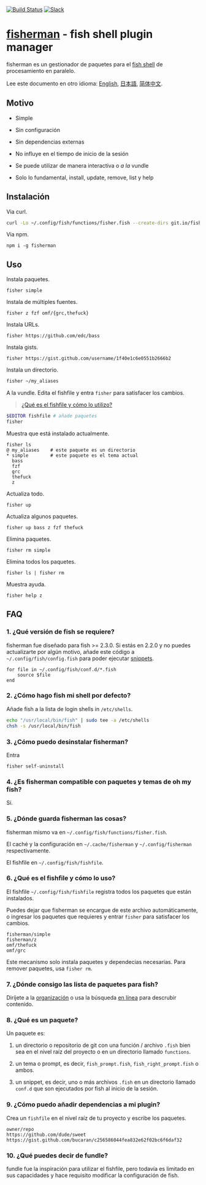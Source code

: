 [slack-link]: https://fisherman-wharf.herokuapp.com/
[slack-badge]: https://img.shields.io/badge/slack-join%20the%20chat-00B9FF.svg?style=flat-square
[travis-link]: https://travis-ci.org/fisherman/fisherman
[travis-badge]: https://img.shields.io/travis/fisherman/fisherman.svg?style=flat-square

[organización]: https://github.com/fisherman
[fish shell]: https://github.com/fish-shell/fish-shell
[fisherman]: http://fisherman.sh
[en línea]: http://fisherman.sh/#search

[English]: ../../README.md
[简体中文]: ../zh-CN
[日本語]: ../jp-JA

[![Build Status][travis-badge]][travis-link]
[![Slack][slack-badge]][slack-link]

# [fisherman] - fish shell plugin manager

fisherman es un gestionador de paquetes para el [fish shell] de procesamiento en paralelo.

Lee este documento en otro idioma: [English], [日本語], [简体中文].

## Motivo

* Simple

* Sin configuración

* Sin dependencias externas

* No influye en el tiempo de inicio de la sesión

* Se puede utilizar de manera interactiva o _a la_ vundle

* Solo lo fundamental, install, update, remove, list y help

## Instalación

Via curl.

```sh
curl -Lo ~/.config/fish/functions/fisher.fish --create-dirs git.io/fisherman
```

Via npm.

```
npm i -g fisherman
```

## Uso

Instala paquetes.

```
fisher simple
```

Instala de múltiples fuentes.

```
fisher z fzf omf/{grc,thefuck}
```

Instala URLs.

```
fisher https://github.com/edc/bass
```

Instala gists.

```
fisher https://gist.github.com/username/1f40e1c6e0551b2666b2
```

Instala un directorio.

```sh
fisher ~/my_aliases
```

A la vundle. Edita el fishfile y entra `fisher` para satisfacer los cambios.

> [¿Qué es el fishfile y cómo lo utilizo?](#6-qué-es-el-fishfile-y-cómo-lo-uso)

```sh
$EDITOR fishfile # añade paquetes
fisher
```

Muestra que está instalado actualmente.

```
fisher ls
@ my_aliases    # este paquete es un directorio
* simple        # este paquete es el tema actual
  bass
  fzf
  grc
  thefuck
  z
```

Actualiza todo.

```
fisher up
```

Actualiza algunos paquetes.

```
fisher up bass z fzf thefuck
```

Elimina paquetes.

```
fisher rm simple
```

Elimina todos los paquetes.

```
fisher ls | fisher rm
```

Muestra ayuda.

```
fisher help z
```

## FAQ

### 1. ¿Qué versión de fish se requiere?

fisherman fue diseñado para fish >= 2.3.0. Si estás en 2.2.0 y no puedes actualizarte por algún motivo, añade este código a `~/.config/fish/config.fish` para poder ejecutar [snippets](#8-qué-es-un-paquete).

```fish
for file in ~/.config/fish/conf.d/*.fish
    source $file
end
```

### 2. ¿Cómo hago fish mi shell por defecto?

Añade fish a la lista de login shells in `/etc/shells`.

```sh
echo "/usr/local/bin/fish" | sudo tee -a /etc/shells
chsh -s /usr/local/bin/fish
```

### 3. ¿Cómo puedo desinstalar fisherman?

Entra

```fish
fisher self-uninstall
```

### 4. ¿Es fisherman compatible con paquetes y temas de oh my fish?

Sí.

### 5. ¿Dónde guarda fisherman las cosas?

fisherman mismo va en `~/.config/fish/functions/fisher.fish`.

El caché y la configuración en `~/.cache/fisherman` y `~/.config/fisherman` respectivamente.

El fishfile en `~/.config/fish/fishfile`.

### 6. ¿Qué es el fishfile y cómo lo uso?

El fishfile `~/.config/fish/fishfile` registra todos los paquetes que están instalados.

Puedes dejar que fisherman se encargue de este archivo automáticamente, o ingresar los paquetes que requieres y entrar `fisher` para satisfacer los cambios.

```
fisherman/simple
fisherman/z
omf/thefuck
omf/grc
```

Este mecanismo solo instala paquetes y dependecias necesarias. Para remover paquetes, usa `fisher rm`.

### 7. ¿Dónde consigo las lista de paquetes para fish?

Diríjete a la [organización] o usa la búsqueda [en línea] para descrubir contenido.

### 8. ¿Qué es un paquete?

Un paquete es:

1. un directorio o repositorio de git con una función / archivo `.fish` bien sea en el nivel raíz del proyecto o en un directorio llamado `functions`.

2. un tema o prompt, es decir, `fish_prompt.fish`, `fish_right_prompt.fish` o ambos.

3. un snippet, es decir, uno o más archivos `.fish` en un directorio llamado `conf.d` que son ejecutados por fish al inicio de la sesión.

### 9. ¿Cómo puedo añadir dependencias a mi plugin?

Crea un `fishfile` en el nivel raíz de tu proyecto y escribe los paquetes.

```fish
owner/repo
https://github.com/dude/sweet
https://gist.github.com/bucaran/c256586044fea832e62f02bc6f6daf32
```

### 10. ¿Qué puedes decir de fundle?

fundle fue la inspiración para utilizar el fishfile, pero todavía es limitado en sus capacidades y hace requisito modificar la configuración de fish.
